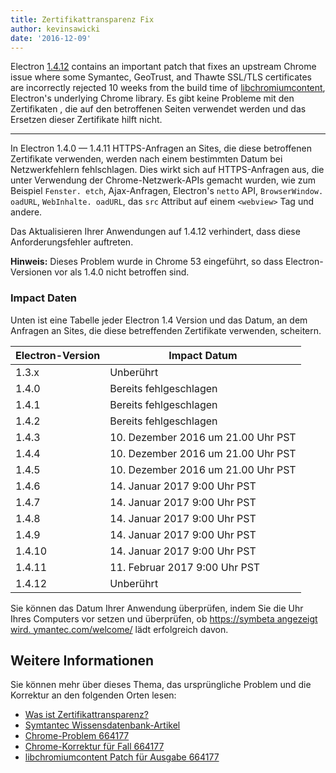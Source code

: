 ```yaml
---
title: Zertifikattransparenz Fix
author: kevinsawicki
date: '2016-12-09'
---
```


Electron [1.4.12][] contains an important patch that fixes an upstream Chrome issue where some Symantec, GeoTrust, and Thawte SSL/TLS certificates are incorrectly rejected 10 weeks from the build time of [libchromiumcontent][], Electron's underlying Chrome library. Es gibt keine Probleme mit den Zertifikaten , die auf den betroffenen Seiten verwendet werden und das Ersetzen dieser Zertifikate hilft nicht.

---

In Electron 1.4.0 &mdash; 1.4.11 HTTPS-Anfragen an Sites, die diese betroffenen Zertifikate verwenden, werden nach einem bestimmten Datum bei Netzwerkfehlern fehlschlagen. Dies wirkt sich auf HTTPS-Anfragen aus, die unter Verwendung der Chrome-Netzwerk-APIs gemacht wurden, wie zum Beispiel `Fenster. etch`, Ajax-Anfragen, Electron's `netto` API, `BrowserWindow. oadURL`, `WebInhalte. oadURL`, das `src` Attribut auf einem `<webview>` Tag und andere.

Das Aktualisieren Ihrer Anwendungen auf 1.4.12 verhindert, dass diese Anforderungsfehler auftreten.

**Hinweis:** Dieses Problem wurde in Chrome 53 eingeführt, so dass Electron-Versionen vor als 1.4.0 nicht betroffen sind.

### Impact Daten

Unten ist eine Tabelle jeder Electron 1.4 Version und das Datum, an dem Anfragen an Sites, die diese betreffenden Zertifikate verwenden, scheitern.

<table class="table table-ruled table-full-width">
    <thead>
        <tr class="text-left">
            <th>Electron-Version</th>
            <th>Impact Datum</th>
        </tr>
    </thead>
    <tbody>
        <tr>
            <td>1.3.x</td>
            <td>Unberührt</td>
        </tr>
        <tr>
            <td>1.4.0</td>
            <td>Bereits fehlgeschlagen</td>
        </tr>
        <tr>
            <td>1.4.1</td>
            <td>Bereits fehlgeschlagen</td>
        </tr>
        <tr>
            <td>1.4.2</td>
            <td>Bereits fehlgeschlagen</td>
        </tr>
        <tr>
            <td>1.4.3</td>
            <td>10. Dezember 2016 um 21.00 Uhr PST</td>
        </tr>
        <tr>
            <td>1.4.4</td>
            <td>10. Dezember 2016 um 21.00 Uhr PST</td>
        </tr>
        <tr>
            <td>1.4.5</td>
            <td>10. Dezember 2016 um 21.00 Uhr PST</td>
        </tr>
        <tr>
            <td>1.4.6</td>
            <td>14. Januar 2017 9:00 Uhr PST</td>
        </tr>
        <tr>
            <td>1.4.7</td>
            <td>14. Januar 2017 9:00 Uhr PST</td>
        </tr>
        <tr>
            <td>1.4.8</td>
            <td>14. Januar 2017 9:00 Uhr PST</td>
        </tr>
        <tr>
            <td>1.4.9</td>
            <td>14. Januar 2017 9:00 Uhr PST</td>
        </tr>
        <tr>
            <td>1.4.10</td>
            <td>14. Januar 2017 9:00 Uhr PST</td>
        </tr>
        <tr>
            <td>1.4.11</td>
            <td>11. Februar 2017 9:00 Uhr PST</td>
        </tr>
        <tr>
            <td>1.4.12</td>
            <td>Unberührt</td>
        </tr>
    </tbody>
</table>

Sie können das Datum Ihrer Anwendung überprüfen, indem Sie die Uhr Ihres Computers vor setzen und überprüfen, ob [https://symbeta angezeigt wird. ymantec.com/welcome/](https://symbeta.symantec.com/welcome/) lädt erfolgreich davon.

## Weitere Informationen

Sie können mehr über dieses Thema, das ursprüngliche Problem und die Korrektur an den folgenden Orten lesen:

- [Was ist Zertifikattransparenz?](https://www.certificate-transparency.org/what-is-ct)
- [Symtantec Wissensdatenbank-Artikel](https://knowledge.symantec.com/support/ssl-certificates-support/index?page=content&id=ALERT2160)
- [Chrome-Problem 664177](https://bugs.chromium.org/p/chromium/issues/detail?id=664177)
- [Chrome-Korrektur für Fall 664177](https://codereview.chromium.org/2495583002)
- [libchromiumcontent Patch für Ausgabe 664177](https://github.com/electron/libchromiumcontent/pull/248)

[libchromiumcontent]: https://github.com/electron/libchromiumcontent
[1.4.12]: https://github.com/electron/electron/releases/tag/v1.4.12

